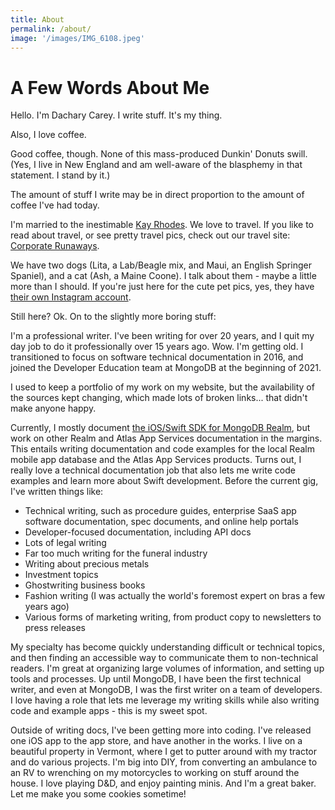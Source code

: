 ```yaml
---
title: About
permalink: /about/
image: '/images/IMG_6108.jpeg'
---
```


A Few Words About Me
====================

Hello. I'm Dachary Carey. I write stuff. It's my thing.

Also, I love coffee.

Good coffee, though. None of this mass-produced Dunkin' Donuts swill. (Yes, I live in New England and am well-aware of the blasphemy in that statement. I stand by it.)

The amount of stuff I write may be in direct proportion to the amount of coffee I've had today.

I'm married to the inestimable [Kay Rhodes](http://masukomi.org/). We love to travel. If you like to read about travel, or see pretty travel pics, check out our travel site: [Corporate Runaways](http://www.corporaterunaways.com/).

We have two dogs (Lita, a Lab/Beagle mix, and Maui, an English Springer Spaniel), and a cat (Ash, a Maine Coone). I talk about them - maybe a little more than I should. If you're just here for the cute pet pics, yes, they have [their own Instagram account](https://www.instagram.com/ashlita2018/).

Still here? Ok. On to the slightly more boring stuff:

I'm a professional writer. I've been writing for over 20 years, and I quit my day job to do it professionally over 15 years ago. Wow. I'm getting old. I transitioned to focus on software technical documentation in 2016, and joined the Developer Education team at MongoDB at the beginning of 2021.

I used to keep a portfolio of my work on my website, but the availability of the sources kept changing, which made lots of broken links... that didn't make anyone happy.

Currently, I mostly document [the iOS/Swift SDK for MongoDB Realm](https://docs.mongodb.com/realm/sdk/ios/), but work on other Realm and Atlas App Services documentation in the margins. This entails writing documentation and code examples for the local Realm mobile app database and the Atlas App Services products. Turns out, I really love a technical documentation job that also lets me write code examples and learn more about Swift development. Before the current gig, I've written things like:

*   Technical writing, such as procedure guides, enterprise SaaS app software documentation, spec documents, and online help portals
*   Developer-focused documentation, including API docs
*   Lots of legal writing
*   Far too much writing for the funeral industry
*   Writing about precious metals
*   Investment topics
*   Ghostwriting business books
*   Fashion writing (I was actually the world's foremost expert on bras a few years ago)
*   Various forms of marketing writing, from product copy to newsletters to press releases

My specialty has become quickly understanding difficult or technical topics, and then finding an accessible way to communicate them to non-technical readers. I'm great at organizing large volumes of information, and setting up tools and processes. Up until MongoDB, I have been the first technical writer, and even at MongoDB, I was the first writer on a team of developers. I love having a role that lets me leverage my writing skills while also writing code and example apps - this is my sweet spot.

Outside of writing docs, I've been getting more into coding. I've released one iOS app to the app store, and have another in the works. I live on a beautiful property in Vermont, where I get to putter around with my tractor and do various projects. I'm big into DIY, from converting an ambulance to an RV to wrenching on my motorcycles to working on stuff around the house. I love playing D&D, and enjoy painting minis. And I'm a great baker. Let me make you some cookies sometime!
